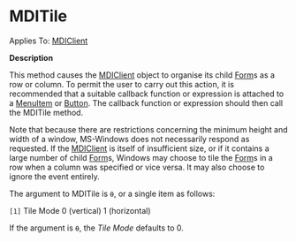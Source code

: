 




<h1 class="heading"><span class="name">MDITile</span></h1>

Applies To: [MDIClient](../a-z/mdiclient.md)


**Description**


This method causes the [MDIClient](../a-z/mdiclient.md) object
to organise its child [Form](../a-z/form.md)s as a row or column.
To permit the user to carry out this action, it is recommended that a suitable
callback function or expression is attached to a [MenuItem](../a-z/menuitem.md) or [Button](../a-z/button.md). The callback function or expression
should then call the MDITile method.


Note that because there are restrictions concerning the minimum height and
width of a window, MS-Windows does not necessarily respond as requested. If the [MDIClient](../a-z/mdiclient.md) is itself of insufficient size, or if it contains a large number of child [Form](../a-z/form.md)s,
Windows may choose to tile the [Form](../a-z/form.md)s in a row
when a column was specified or vice versa. It may also choose to ignore the
event entirely.


The argument to MDITile is `⍬`, or
a single item as follows:


`[1]` Tile Mode 0 (vertical) 1 (horizontal)


If the argument is `⍬`, the *Tile Mode* defaults to 0.



